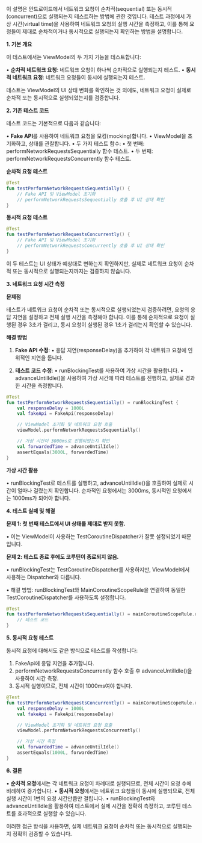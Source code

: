 이 설명은 안드로이드에서 네트워크 요청이 순차적(sequential) 또는 동시적(concurrent)으로 실행되는지 테스트하는 방법에 관한 것입니다. 테스트 과정에서 가상 시간(virtual time)을 사용하여 네트워크 요청의 실행 시간을 측정하고, 이를 통해 요청들이 제대로 순차적이거나 동시적으로 실행되는지 확인하는 방법을 설명합니다.


**1. 기본 개요**

이 테스트에서는 ViewModel의 두 가지 기능을 테스트합니다:

• **순차적 네트워크 요청**: 네트워크 요청이 하나씩 순차적으로 실행되는지 테스트.
• **동시적 네트워크 요청**: 네트워크 요청들이 동시에 실행되는지 테스트.

  

테스트는 ViewModel의 UI 상태 변화를 확인하는 것 외에도, 네트워크 요청이 실제로 순차적 또는 동시적으로 실행되었는지를 검증합니다.

**2. 기존 테스트 코드**

테스트 코드는 기본적으로 다음과 같습니다:

• **Fake API**를 사용하여 네트워크 요청을 모킹(mocking)합니다.
• ViewModel을 초기화하고, 상태를 관찰합니다.
• 두 가지 테스트 함수:
	• 첫 번째: performNetworkRequestsSequentially 함수 테스트.
	• 두 번째: performNetworkRequestsConcurrently 함수 테스트.

  

**순차적 요청 테스트**

```kotlin
@Test
fun testPerformNetworkRequestsSequentially() {
    // Fake API 및 ViewModel 초기화
    // performNetworkRequestsSequentially 호출 후 UI 상태 확인
}
```

**동시적 요청 테스트**

```kotlin
@Test
fun testPerformNetworkRequestsConcurrently() {
    // Fake API 및 ViewModel 초기화
    // performNetworkRequestsConcurrently 호출 후 UI 상태 확인
}
```

이 두 테스트는 UI 상태가 예상대로 변하는지 확인하지만, 실제로 네트워크 요청이 순차적 또는 동시적으로 실행되는지까지는 검증하지 않습니다.


**3. 네트워크 요청 시간 측정**

**문제점**

테스트가 네트워크 요청이 순차적 또는 동시적으로 실행되었는지 검증하려면, 요청의 응답 지연을 설정하고 전체 실행 시간을 측정해야 합니다. 이를 통해 순차적으로 요청이 실행된 경우 3초가 걸리고, 동시 요청이 실행된 경우 1초가 걸리는지 확인할 수 있습니다.

**해결 방법**

1. **Fake API 수정**:
	• 응답 지연(responseDelay)을 추가하여 각 네트워크 요청에 인위적인 지연을 둡니다.

2. **테스트 코드 수정**:
	• runBlockingTest를 사용하여 가상 시간을 활용합니다.
	• advanceUntilIdle()을 사용하여 가상 시간에 따라 테스트를 진행하고, 실제로 경과한 시간을 측정합니다.

```kotlin
@Test
fun testPerformNetworkRequestsSequentially() = runBlockingTest {
    val responseDelay = 1000L
    val fakeApi = FakeApi(responseDelay)

    // ViewModel 초기화 및 네트워크 요청 호출
    viewModel.performNetworkRequestsSequentially()

    // 가상 시간이 3000ms로 진행되었는지 확인
    val forwardedTime = advanceUntilIdle()
    assertEquals(3000L, forwardedTime)
}
```

**가상 시간 활용**

• runBlockingTest로 테스트를 실행하고, advanceUntilIdle()을 호출하여 실제로 시간이 얼마나 걸렸는지 확인합니다. 순차적인 요청에서는 3000ms, 동시적인 요청에서는 1000ms가 되어야 합니다.


**4. 테스트 실패 및 해결**

**문제 1: 첫 번째 테스트에서 UI 상태를 제대로 받지 못함.**

• 이는 ViewModel이 사용하는 TestCoroutineDispatcher가 잘못 설정되었기 때문입니다.

**문제 2: 테스트 종료 후에도 코루틴이 종료되지 않음.**

• runBlockingTest는 TestCoroutineDispatcher를 사용하지만, ViewModel에서 사용하는 Dispatcher와 다릅니다.

• 해결 방법: runBlockingTest와 MainCoroutineScopeRule을 연결하여 동일한 TestCoroutineDispatcher를 사용하도록 설정합니다.

```kotlin
@Test
fun testPerformNetworkRequestsSequentially() = mainCoroutineScopeRule.runBlockingTest {
    // 테스트 코드
}
```

**5. 동시적 요청 테스트**

동시적 요청에 대해서도 같은 방식으로 테스트를 작성합니다:

1. FakeApi에 응답 지연을 추가합니다.
2. performNetworkRequestsConcurrently 함수 호출 후 advanceUntilIdle()을 사용하여 시간 측정.
3. 동시적 실행이므로, 전체 시간이 1000ms여야 합니다.

```kotlin
@Test
fun testPerformNetworkRequestsConcurrently() = mainCoroutineScopeRule.runBlockingTest {
    val responseDelay = 1000L
    val fakeApi = FakeApi(responseDelay)

    // ViewModel 초기화 및 네트워크 요청 호출
    viewModel.performNetworkRequestsConcurrently()

    // 가상 시간 측정
    val forwardedTime = advanceUntilIdle()
    assertEquals(1000L, forwardedTime)
}
```

**6. 결론**

• **순차적 요청**에서는 각 네트워크 요청이 차례대로 실행되므로, 전체 시간이 요청 수에 비례하여 증가합니다.
• **동시적 요청**에서는 네트워크 요청들이 동시에 실행되므로, 전체 실행 시간이 1번의 요청 시간만큼만 걸립니다.
• runBlockingTest와 advanceUntilIdle을 활용하여 테스트에서 실제 시간을 정확히 측정하고, 코루틴 테스트를 효과적으로 실행할 수 있습니다.

이러한 접근 방식을 사용하면, 실제 네트워크 요청이 순차적 또는 동시적으로 실행되는지 정확히 검증할 수 있습니다.